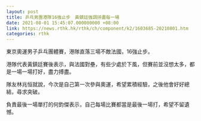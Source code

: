 ```yaml
---
layout: post
title: 乒乓男團港隊16強止步　黃鎮廷強調拼盡每一場　
date: 2021-08-01 15:45:07.000000000 +08:00
link: https://news.rthk.hk/rthk/ch/component/k2/1603685-20210801.htm
categories: rthk
---
```


東京奧運男子乒乓團體賽，港隊直落三場不敵法國，16強止步。

港隊代表黃鎮廷賽後表示，與法國對壘，有些少處於下風，但賽前並沒想太多，都是一場一場打好，盡力搏盡。

隊友林兆恒就說，今次是自己第一次參與奧運，希望累積經驗，之後他會好好總結，尋求突破。

負責最後一場單打的何鈞傑表示，自己每場比賽都當是最後一場打，希望不留遺憾。
